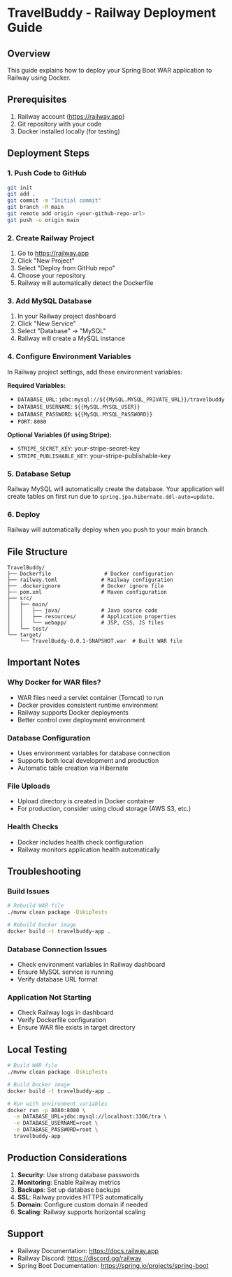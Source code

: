 # TravelBuddy - Railway Deployment Guide

## Overview
This guide explains how to deploy your Spring Boot WAR application to Railway using Docker.

## Prerequisites
1. Railway account (https://railway.app)
2. Git repository with your code
3. Docker installed locally (for testing)

## Deployment Steps

### 1. Push Code to GitHub
```bash
git init
git add .
git commit -m "Initial commit"
git branch -M main
git remote add origin <your-github-repo-url>
git push -u origin main
```

### 2. Create Railway Project
1. Go to https://railway.app
2. Click "New Project"
3. Select "Deploy from GitHub repo"
4. Choose your repository
5. Railway will automatically detect the Dockerfile

### 3. Add MySQL Database
1. In your Railway project dashboard
2. Click "New Service"
3. Select "Database" → "MySQL"
4. Railway will create a MySQL instance

### 4. Configure Environment Variables
In Railway project settings, add these environment variables:

**Required Variables:**
- `DATABASE_URL`: `jdbc:mysql://${{MySQL.MYSQL_PRIVATE_URL}}/travelbuddy`
- `DATABASE_USERNAME`: `${{MySQL.MYSQL_USER}}`
- `DATABASE_PASSWORD`: `${{MySQL.MYSQL_PASSWORD}}`
- `PORT`: `8080`

**Optional Variables (if using Stripe):**
- `STRIPE_SECRET_KEY`: your-stripe-secret-key
- `STRIPE_PUBLISHABLE_KEY`: your-stripe-publishable-key

### 5. Database Setup
Railway MySQL will automatically create the database. Your application will create tables on first run due to `spring.jpa.hibernate.ddl-auto=update`.

### 6. Deploy
Railway will automatically deploy when you push to your main branch.

## File Structure
```
TravelBuddy/
├── Dockerfile                 # Docker configuration
├── railway.toml              # Railway configuration
├── .dockerignore             # Docker ignore file
├── pom.xml                   # Maven configuration
├── src/
│   ├── main/
│   │   ├── java/             # Java source code
│   │   ├── resources/        # Application properties
│   │   └── webapp/           # JSP, CSS, JS files
│   └── test/
└── target/
    └── TravelBuddy-0.0.1-SNAPSHOT.war  # Built WAR file
```

## Important Notes

### Why Docker for WAR files?
- WAR files need a servlet container (Tomcat) to run
- Docker provides consistent runtime environment
- Railway supports Docker deployments
- Better control over deployment environment

### Database Configuration
- Uses environment variables for database connection
- Supports both local development and production
- Automatic table creation via Hibernate

### File Uploads
- Upload directory is created in Docker container
- For production, consider using cloud storage (AWS S3, etc.)

### Health Checks
- Docker includes health check configuration
- Railway monitors application health automatically

## Troubleshooting

### Build Issues
```bash
# Rebuild WAR file
./mvnw clean package -DskipTests

# Rebuild Docker image
docker build -t travelbuddy-app .
```

### Database Connection Issues
- Check environment variables in Railway dashboard
- Ensure MySQL service is running
- Verify database URL format

### Application Not Starting
- Check Railway logs in dashboard
- Verify Dockerfile configuration
- Ensure WAR file exists in target directory

## Local Testing
```bash
# Build WAR file
./mvnw clean package -DskipTests

# Build Docker image
docker build -t travelbuddy-app .

# Run with environment variables
docker run -p 8080:8080 \
  -e DATABASE_URL=jdbc:mysql://localhost:3306/tra \
  -e DATABASE_USERNAME=root \
  -e DATABASE_PASSWORD=root \
  travelbuddy-app
```

## Production Considerations
1. **Security**: Use strong database passwords
2. **Monitoring**: Enable Railway metrics
3. **Backups**: Set up database backups
4. **SSL**: Railway provides HTTPS automatically
5. **Domain**: Configure custom domain if needed
6. **Scaling**: Railway supports horizontal scaling

## Support
- Railway Documentation: https://docs.railway.app
- Railway Discord: https://discord.gg/railway
- Spring Boot Documentation: https://spring.io/projects/spring-boot